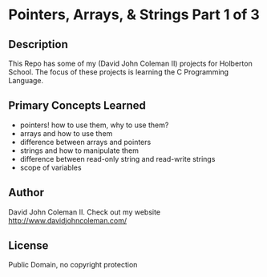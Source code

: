 # Pointers, Arrays, & Strings Part 1 of 3

## Description

This Repo has some of my (David John Coleman II) projects for Holberton School.
The focus of these projects is learning the C Programming Language.

## Primary Concepts Learned

* pointers! how to use them, why to use them?
* arrays and how to use them
* difference between arrays and pointers
* strings and how to manipulate them
* difference between read-only string and read-write strings
* scope of variables

## Author

David John Coleman II.	Check out my website http://www.davidjohncoleman.com/

## License

Public Domain, no copyright protection